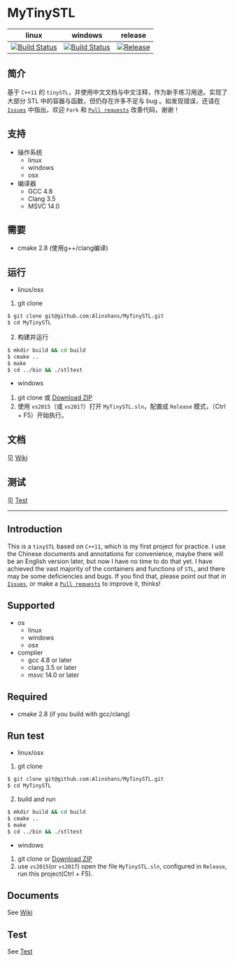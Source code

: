 MyTinySTL
=========

| linux   |  windows  | release  |
|:-------:|:---------:|:--------:|
|[![Build Status](https://travis-ci.org/Alinshans/MyTinySTL.svg?branch=master)](https://travis-ci.org/Alinshans/MyTinySTL)|[![Build Status](https://ci.appveyor.com/api/projects/status/github/Alinshans/MyTinySTL?branch=master&svg=true)](https://ci.appveyor.com/project/Alinshans/mytinystl)|[![Release](http://i1.buimg.com/594413/09544a84b6c8976e.png)](https://github.com/Alinshans/MyTinySTL/releases)|

## 简介
   基于 `C++11` 的 `tinySTL`，并使用中文文档与中文注释，作为新手练习用途。实现了大部分 STL 中的容器与函数，但仍存在许多不足与 bug 。如发现错误，还请在 [`Issues`](https://github.com/Alinshans/MyTinySTL/issues) 中指出，欢迎 `Fork` 和 [`Pull requests`](https://github.com/Alinshans/MyTinySTL/pulls) 改善代码，谢谢！

## 支持

* 操作系统
  * linux
  * windows
  * osx
* 编译器
  * GCC 4.8
  * Clang 3.5 
  * MSVC 14.0 

## 需要
  * cmake 2.8 (使用g++/clang编译)

## 运行

  * linux/osx
  1. git clone
```bash
$ git clone git@github.com:Alinshans/MyTinySTL.git
$ cd MyTinySTL
```
  2. 构建并运行
```bash
$ mkdir build && cd build
$ cmake ..
$ make
$ cd ../bin && ./stltest
```

  * windows
  1. git clone 或 [Download ZIP](https://github.com/Alinshans/MyTinySTL/archive/master.zip)
  2. 使用 `vs2015`（或 `vs2017`）打开 `MyTinySTL.sln`，配置成 `Release` 模式，（Ctrl + F5）开始执行。
  
## 文档
  见 [Wiki](https://github.com/Alinshans/MyTinySTL/wiki)

## 测试
  见 [Test](https://github.com/Alinshans/MyTinySTL/tree/master/Test)

---

## Introduction

This is a `tinySTL` based on `C++11`, which is my first project for practice. I use the Chinese documents and annotations for convenience, maybe there will be an English version later, but now I have no time to do that yet. I have achieved the vast majority of the containers and functions of `STL`, and there may be some deficiencies and bugs. If you find that, please point out that in [`Issues`](https://github.com/Alinshans/MyTinySTL/issues), or make a [`Pull requests`](https://github.com/Alinshans/MyTinySTL/pulls) to improve it, thinks!

## Supported

* os
  * linux
  * windows
  * osx
* complier
  * gcc 4.8 or later
  * clang 3.5 or later
  * msvc 14.0 or later

## Required

* cmake 2.8 (if you build with gcc/clang)

## Run test

* linux/osx

1. git clone
```bash
$ git clone git@github.com:Alinshans/MyTinySTL.git
$ cd MyTinySTL
```
2. build and run
```bash
$ mkdir build && cd build
$ cmake ..
$ make
$ cd ../bin && ./stltest
```

* windows

1. git clone or [Download ZIP](https://github.com/Alinshans/MyTinySTL/archive/master.zip)
2. use `vs2015`(or `vs2017`) open the file `MyTinySTL.sln`, configured in `Release`, run this project(Ctrl + F5).

## Documents

See [Wiki](https://github.com/Alinshans/MyTinySTL/wiki)

## Test

See [Test](https://github.com/Alinshans/MyTinySTL/tree/master/Test)